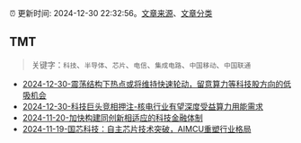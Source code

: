 :alarm_clock: 更新时间: 2024-12-30 22:32:56。[文章来源](/README.md)、[文章分类](/TAGS.md)

## TMT


> 关键字：`科技`、`半导体`、`芯片`、`电信`、`集成电路`、`中国移动`、`中国联通`



- [2024-12-30-震荡结构下热点或将维持快速轮动，留意算力等科技股方向的低吸机会](https://www.cls.cn/detail/1903504) 
- [2024-12-30-科技巨头竞相押注-核电行业有望深度受益算力用能需求](https://www.cls.cn/detail/1903394) 
- [2024-11-20-加快构建同创新相适应的科技金融体制](https://xueqiu.com/9193403816/313561745) 
- [2024-11-19-国芯科技：自主芯片技术突破，AIMCU重塑行业格局](https://xueqiu.com/8151841495/313402043) 
